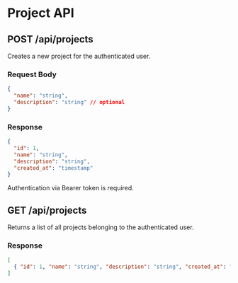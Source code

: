 # Project API

## POST /api/projects
Creates a new project for the authenticated user.

### Request Body
```json
{
  "name": "string",
  "description": "string" // optional
}
```

### Response
```json
{
  "id": 1,
  "name": "string",
  "description": "string",
  "created_at": "timestamp"
}
```

Authentication via Bearer token is required.

## GET /api/projects
Returns a list of all projects belonging to the authenticated user.

### Response
```json
[
  { "id": 1, "name": "string", "description": "string", "created_at": "timestamp" }
]
```
